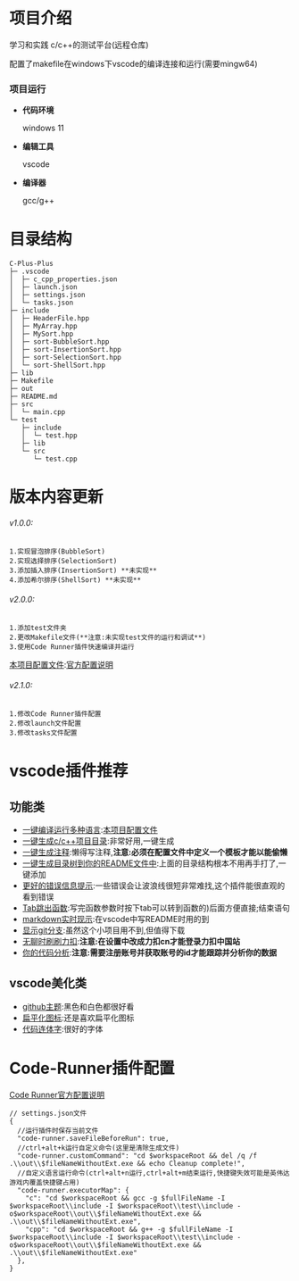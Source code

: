 # 项目介绍
学习和实践 c/c++的测试平台(远程仓库)

配置了makefile在windows下vscode的编译连接和运行(需要mingw64)
### 项目运行

- **代码环境**

  windows 11

- **编辑工具**

  vscode

- **编译器**

  gcc/g++


# 目录结构
```
C-Plus-Plus
├─ .vscode
│  ├─ c_cpp_properties.json
│  ├─ launch.json
│  ├─ settings.json
│  └─ tasks.json
├─ include
│  ├─ HeaderFile.hpp
│  ├─ MyArray.hpp
│  ├─ MySort.hpp
│  ├─ sort-BubbleSort.hpp
│  ├─ sort-InsertionSort.hpp
│  ├─ sort-SelectionSort.hpp
│  └─ sort-ShellSort.hpp
├─ lib
├─ Makefile
├─ out
├─ README.md
├─ src
│  └─ main.cpp
└─ test
   ├─ include
   │  └─ test.hpp
   ├─ lib
   └─ src
      └─ test.cpp

```
# 版本内容更新
###### v1.0.0: 
    1.实现冒泡排序(BubbleSort)
    2.实现选择排序(SelectionSort)
    3.添加插入排序(InsertionSort) **未实现**
    4.添加希尔排序(ShellSort) **未实现**
###### v2.0.0:
    1.添加test文件夹
    2.更改Makefile文件(**注意:未实现test文件的运行和调试**)    
    3.使用Code Runner插件快速编译并运行
  [本项目配置文件](#code-runner插件配置):[官方配置说明](https://github.com/formulahendry/vscode-code-runner)
###### v2.1.0:
    1.修改Code Runner插件配置
    2.修改launch文件配置
    3.修改tasks文件配置

# vscode插件推荐
## 功能类
- [一键编译运行多种语言](https://github.com/formulahendry/vscode-code-runner):[本项目配置文件](#code-runner插件配置)
- [一键生成c/c++项目目录](https://github.com/danielpinto8zz6/c-cpp-project-generator#readme):非常好用,一键生成
- [一键生成注释](https://github.com/cschlosser/doxdocgen):懒得写注释,**注意:必须在配置文件中定义一个模板才能以能偷懒**
- [一键生成目录树到你的README文件中](https://github.com/zhucyi/project-tree):上面的目录结构根本不用再手打了,一键添加
- [更好的错误信息提示](https://github.com/usernamehw/vscode-error-lens):一些错误会让波浪线很短非常难找,这个插件能很直观的看到错误
- [Tab跳出函数](https://github.com/albertromkes/tabout):写完函数参数时按下tab可以转到函数的)后面方便直接;结束语句
- [markdown实时现示](markdown):在vscode中写README时用的到
- [显示git分支](https://github.com/mhutchie/vscode-git-graph):虽然这个小项目用不到,但值得下载
- [无聊时刷刷力扣](https://github.com/LeetCode-OpenSource/vscode-leetcode):**注意:在设置中改成力扣cn才能登录力扣中国站**
- [你的代码分析](https://github.com/wakatime/vscode-wakatime):**注意:需要注册账号并获取账号的id才能跟踪并分析你的数据**
## vscode美化类
- [github主题](https://github.com/primer/github-vscode-theme):黑色和白色都很好看
- [扁平化图标](https://github.com/PKief/vscode-material-icon-theme):还是喜欢扁平化图标
- [代码连体字](https://github.com/tonsky/FiraCode):很好的字体
# Code-Runner插件配置
[Code Runner官方配置说明](https://github.com/formulahendry/vscode-code-runner)

```
// settings.json文件
{
  //运行插件时保存当前文件
  "code-runner.saveFileBeforeRun": true,
  //ctrl+alt+k运行自定义命令(这里是清除生成文件)
  "code-runner.customCommand": "cd $workspaceRoot && del /q /f .\\out\\$fileNameWithoutExt.exe && echo Cleanup complete!",
  //自定义语言运行命令(ctrl+alt+n运行,ctrl+alt+m结束运行,快捷键失效可能是英伟达游戏内覆盖快捷键占用)
  "code-runner.executorMap": {
    "c": "cd $workspaceRoot && gcc -g $fullFileName -I $workspaceRoot\\include -I $workspaceRoot\\test\\include -o$workspaceRoot\\out\\$fileNameWithoutExt.exe && .\\out\\$fileNameWithoutExt.exe",
    "cpp": "cd $workspaceRoot && g++ -g $fullFileName -I $workspaceRoot\\include -I $workspaceRoot\\test\\include -o$workspaceRoot\\out\\$fileNameWithoutExt.exe && .\\out\\$fileNameWithoutExt.exe"
  },
}
```
